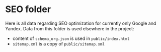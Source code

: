 # SEO folder

Here is all data regarding SEO optimization for currently only Google and Yandex. Data from this folder is used elsewhere in the project:

- content of `schema_org.json` is used in `public/index.html`
- `sitemap.xml` is a copy of `public/sitemap.xml`
